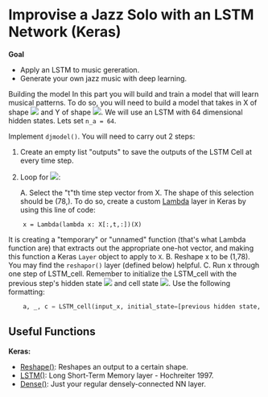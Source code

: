 # Improvise a Jazz Solo with an LSTM Network (Keras)
**Goal**
- Apply an LSTM to music gereration.
- Generate your own jazz music with deep learning.

Building the model
In this part you will build and train a model that will learn musical patterns. To do so, you will need to build a model that takes in X of shape <img src="https://latex.codecogs.com/gif.latex?(m,&space;T_x,&space;78)"> and Y of shape <img src="https://latex.codecogs.com/gif.latex?(T_y,&space;m,&space;78)">. We will use an LSTM with 64 dimensional hidden states. Lets set `n_a = 64`. 

Implement `djmodel()`. You will need to carry out 2 steps:
1. Create an empty list "outputs" to save the outputs of the LSTM Cell at every time step.
2. Loop for <img src="https://latex.codecogs.com/gif.latex?t&space;\in&space;1,&space;\ldots,&space;T_x">:

    A. Select the "t"th time step vector from X. The shape of this selection should be (78,). To do so, create a custom [Lambda](https://keras.io/layers/core/#lambda) layer in Keras by using this line of code:
```
    x = Lambda(lambda x: X[:,t,:])(X)
```
It is creating a "temporary" or "unnamed" function (that's what Lambda function are) that extracts out the appropriate one-hot vector, and making this function a Keras `Layer` object to apply to `X`.
    B. Reshape x to be (1,78). You may find the `reshapor()` layer (defined below) helpful. 
    C. Run x through one step of LSTM_cell. Remember to initialize the LSTM_cell with the previous step's hidden state <img src="https://latex.codecogs.com/gif.latex?a"> and cell state <img src="https://latex.codecogs.com/gif.latex?c">. Use the following formatting:
```python
    a, _, c = LSTM_cell(input_x, initial_state=[previous hidden state, previous cell state])
```    

## Useful Functions
**Keras:**
- [Reshape()](https://keras.io/layers/core/#reshape): Reshapes an output to a certain shape.
- [LSTM()](https://keras.io/layers/recurrent/#lstm): Long Short-Term Memory layer - Hochreiter 1997. 
- [Dense()](https://keras.io/layers/core/#dense): Just your regular densely-connected NN layer.
